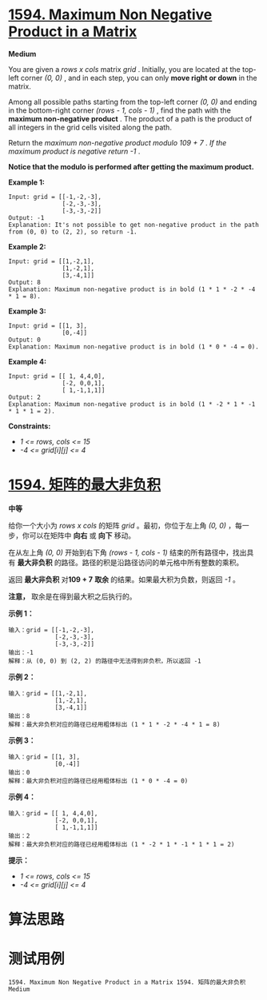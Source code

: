 # [1594. Maximum Non Negative Product in a Matrix][enTitle]

**Medium**

You are given a  *rows x cols*  matrix  *grid* . Initially, you are located at the top-left corner  *(0, 0)* , and in each step, you can only **move right or down**  in the matrix.

Among all possible paths starting from the top-left corner  *(0, 0)*  and ending in the bottom-right corner  *(rows - 1, cols - 1)* , find the path with the **maximum non-negative product** . The product of a path is the product of all integers in the grid cells visited along the path.

Return the  *maximum non-negative product modulo*  *109 + 7* .  *If the maximum product is negative return*  *-1* .

**Notice that the modulo is performed after getting the maximum product.** 



**Example 1:** 

```
Input: grid = [[-1,-2,-3],
               [-2,-3,-3],
               [-3,-3,-2]]
Output: -1
Explanation: It's not possible to get non-negative product in the path from (0, 0) to (2, 2), so return -1.

```

**Example 2:** 

```
Input: grid = [[1,-2,1],
               [1,-2,1],
               [3,-4,1]]
Output: 8
Explanation: Maximum non-negative product is in bold (1 * 1 * -2 * -4 * 1 = 8).

```

**Example 3:** 

```
Input: grid = [[1, 3],
               [0,-4]]
Output: 0
Explanation: Maximum non-negative product is in bold (1 * 0 * -4 = 0).

```

**Example 4:** 

```
Input: grid = [[ 1, 4,4,0],
               [-2, 0,0,1],
               [ 1,-1,1,1]]
Output: 2
Explanation: Maximum non-negative product is in bold (1 * -2 * 1 * -1 * 1 * 1 = 2).

```



**Constraints:** 

-  *1 <= rows, cols <= 15*  
-  *-4 <= grid[i][j] <= 4* 


# [1594. 矩阵的最大非负积][cnTitle]

**中等**

给你一个大小为  *rows x cols*  的矩阵  *grid*  。最初，你位于左上角  *(0, 0)*  ，每一步，你可以在矩阵中 **向右**  或 **向下**  移动。

在从左上角  *(0, 0)*  开始到右下角  *(rows - 1, cols - 1)*  结束的所有路径中，找出具有 **最大非负积**  的路径。路径的积是沿路径访问的单元格中所有整数的乘积。

返回 **最大非负积** 对**109 + 7**  **取余**  的结果。如果最大积为负数，则返回 *-1*  。

**注意，** 取余是在得到最大积之后执行的。



**示例 1：** 

```
输入：grid = [[-1,-2,-3],
             [-2,-3,-3],
             [-3,-3,-2]]
输出：-1
解释：从 (0, 0) 到 (2, 2) 的路径中无法得到非负积，所以返回 -1

```

**示例 2：** 

```
输入：grid = [[1,-2,1],
             [1,-2,1],
             [3,-4,1]]
输出：8
解释：最大非负积对应的路径已经用粗体标出 (1 * 1 * -2 * -4 * 1 = 8)

```

**示例 3：** 

```
输入：grid = [[1, 3],
             [0,-4]]
输出：0
解释：最大非负积对应的路径已经用粗体标出 (1 * 0 * -4 = 0)

```

**示例 4：** 

```
输入：grid = [[ 1, 4,4,0],
             [-2, 0,0,1],
             [ 1,-1,1,1]]
输出：2
解释：最大非负积对应的路径已经用粗体标出 (1 * -2 * 1 * -1 * 1 * 1 = 2)

```



**提示：** 

-  *1 <= rows, cols <= 15*  
-  *-4 <= grid[i][j] <= 4* 




# 算法思路

# 测试用例
```
1594. Maximum Non Negative Product in a Matrix 1594. 矩阵的最大非负积 Medium
```

[enTitle]: https://leetcode.com/problems/maximum-non-negative-product-in-a-matrix/
[cnTitle]: https://leetcode-cn.com/problems/maximum-non-negative-product-in-a-matrix/
